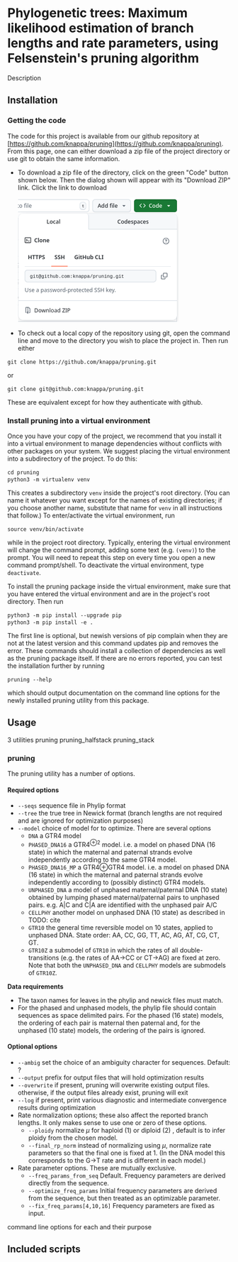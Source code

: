 # Phylogenetic trees: Maximum likelihood estimation of branch lengths and rate parameters, using Felsenstein's pruning algorithm

Description

## Installation

### Getting the code

The code for this project is available from our github repository at [https://github.com/knappa/pruning](https://github.com/knappa/pruning). From this page, one can either download a zip file of the project directory or use git to obtain the same information.
  * To download a zip file of the directory, click on the green "Code" button shown below. Then the dialog shown will appear with its "Download ZIP" link. Click the link to download 
  
    ![Download link](images/dowload-link.png)
  * To check out a local copy of the repository using git, open the command line and move to the directory you wish to place the project in. Then run either

```commandline
git clone https://github.com/knappa/pruning.git
```
or
```commandline
git clone git@github.com:knappa/pruning.git
```
  These are equivalent except for how they authenticate with github.

### Install pruning into a virtual environment

Once you have your copy of the project, we recommend that you install it into a virtual environment to manage dependencies without conflicts with other packages on your system. We suggest placing the virtual environment into a subdirectory of the project. To do this:
```commandline
cd pruning
python3 -m virtualenv venv
```
This creates a subdirectory `venv` inside the project's root directory. (You can name it whatever you want except for the names of existing directories; if you choose another name, substitute that name for `venv` in all instructions that follow.) To enter/activate the virtual environment, run
```commandline
source venv/bin/activate
```
while in the project root directory. Typically, entering the virtual environment will change the command prompt, adding some text (e.g. `(venv)`) to the prompt. You will need to repeat this step on every time you open a new command prompt/shell. To deactivate the virtual environment, type `deactivate`.

To install the pruning package inside the virtual environment, make sure that you have entered the virtual environment and are in the project's root directory. Then run 
```commandline
python3 -m pip install --upgrade pip
python3 -m pip install -e .
```
The first line is optional, but newish versions of pip complain when they are not at the latest version and this command updates pip and removes the error. These commands should install a collection of dependencies as well as the pruning package itself. If there are no errors reported, you can test the installation further by running 
```commandline
pruning --help
```
which should output documentation on the command line options for the newly installed pruning utility from this package. 

## Usage

3 utilities
pruning            pruning_halfstack  pruning_stack

### pruning

The pruning utility has a number of options. 

#### Required options

* `--seqs` sequence file in Phylip format
* `--tree` the true tree in Newick format (branch lengths are not required and are ignored for optimization purposes)
* `--model` choice of model for to optimize. There are several options
  * `DNA` a GTR4 model
  * `PHASED_DNA16` a GTR4$^{\oplus 2}$ model. i.e. a model on phased DNA (16 state) in which the maternal and paternal strands evolve independently according to the same GTR4 model.
  * `PHASED_DNA16_MP` a GTR4$\oplus$GTR4 model. i.e. a model on phased DNA (16 state) in which the maternal and paternal strands evolve independently according to (possibly distinct) GTR4 models.
  * `UNPHASED_DNA` a model of unphased maternal/paternal DNA (10 state) obtained by lumping phased maternal/paternal pairs to unphased pairs. e.g. A|C and C|A are identified with the unphased pair A/C   
  * `CELLPHY` another model on unphased DNA (10 state) as described in TODO: cite
  * `GTR10` the general time reversible model on 10 states, applied to unphased DNA. State order: AA, CC, GG, TT, AC, AG, AT, CG, CT, GT.
  * `GTR10Z` a submodel of `GTR10` in which the rates of all double-transitions (e.g. the rates of AA$\to$CC or CT$\to$AG) are fixed at zero. Note that both the `UNPHASED_DNA` and `CELLPHY` models are submodels of `GTR10Z`.

**Data requirements** 
* The taxon names for leaves in the phylip and newick files must match. 
* For the phased and unphased models, the phylip file should contain sequences as space delimited pairs. For the phased (16 state) models, the ordering of each pair is maternal then paternal and, for the unphased (10 state) models, the ordering of the pairs is ignored. 

#### Optional options

* `--ambig` set the choice of an ambiguity character for sequences. Default: ?
* `--output` prefix for output files that will hold optimization results
* `--overwrite` if present, pruning will overwrite existing output files. otherwise, if the output files already exist, pruning will exit
* `--log` if present, print various diagnostic and intermediate convergence results during optimization
* Rate normalization options; these also affect the reported branch lengths. It only makes sense to use one or zero of these options.
  * `--ploidy` normalize $\mu$ for haploid (1) or diploid (2) , default is to infer ploidy from the chosen model.
  * `--final_rp_norm` instead of normalizing using $\mu$, normalize rate parameters so that the final one is fixed at 1. (In the DNA model this corresponds to the G$\to$T rate and is different in each model.)
* Rate parameter options. These are mutually exclusive.
  * `--freq_params_from_seq` Default. Frequency parameters are derived directly from the sequence.
  * `--optimize_freq_params` Initial frequency parameters are derived from the sequence, but then treated as an optimizable parameter.
  * `--fix_freq_params[4,10,16]` Frequency parameters are fixed as input.


command line options for each and their purpose

## Included scripts